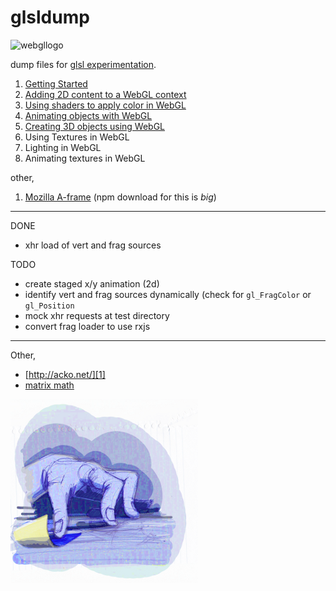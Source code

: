 glsldump
========

![webgllogo](https://i0.wp.com/www.iontom.com/wp-content/uploads/2014/03/webgl1.png?w=400)

dump files for [glsl experimentation][0].

 1. [Getting Started][4]
 2. [Adding 2D content to a WebGL context][5]
 3. [Using shaders to apply color in WebGL][6]
 4. [Animating objects with WebGL][7]
 5. [Creating 3D objects using WebGL][8]
 6. Using Textures in WebGL
 7. Lighting in WebGL
 7. Animating textures in WebGL 


other,

 1. [Mozilla A-frame][10] (npm download for this is _big_)


------------------------------------------------

DONE

 * xhr load of vert and frag sources

TODO

 * create staged x/y animation (2d)
 * identify vert and frag sources dynamically (check for `gl_FragColor` or `gl_Position`
 * mock xhr requests at test directory
 * convert frag loader to use rxjs

------------------------------------------------

Other,

 * [http://acko.net/][1]
 * [matrix math][2]


![scrounge](https://github.com/iambumblehead/scroungejs/raw/master/img/hand.png) 


[0]: https://developer.mozilla.org/en-US/docs/Web/API/WebGL_API/Tutorial/Getting_started_with_WebGL "webgl getting started"
[1]: http://acko.net/ "acko.net"
[2]: http://joshua.smcvt.edu/linalg.html/book.pdf
[4]: https://github.com/iambumblehead/glsldump/blob/master/src/glsldump_step1.js "step1"
[5]: https://github.com/iambumblehead/glsldump/blob/master/src/glsldump_step2.js "step2"
[6]: https://github.com/iambumblehead/glsldump/blob/master/src/glsldump_step3.js "step3"
[7]: https://github.com/iambumblehead/glsldump/blob/master/src/glsldump_step4.js "step4"
[8]: https://github.com/iambumblehead/glsldump/blob/master/src/glsldump_step5.js "step5"

[10]: https://aframe.io/ "mozilla a-frame"
<!--
https://github.com/codecruzer/webgl-shader-loader-js
https://github.com/MarkusSprunck/webgl-hello-world
-->

